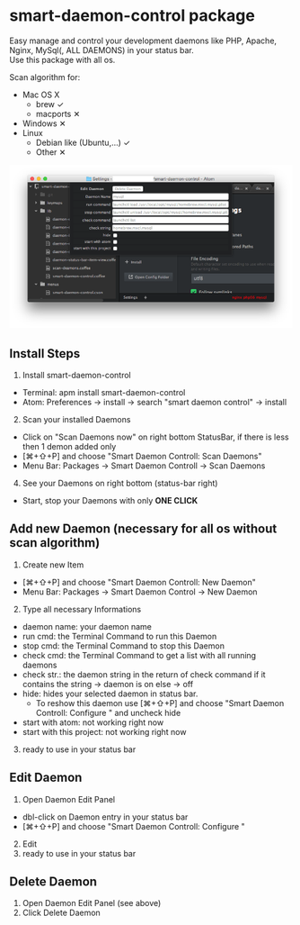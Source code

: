 # smart-daemon-control package

Easy manage and control your development daemons like PHP, Apache, Nginx, MySql(, ALL DAEMONS) in your status bar.<br>
Use this package with all os.

Scan algorithm for:
 * Mac OS X
   * brew ✓
   * macports ✕
 * Windows ✕
 * Linux
   * Debian like (Ubuntu,...) ✓
   * Other ✕

![Preview](https://raw.githubusercontent.com/mulian/smart-daemon-control/master/preview.png)

## Install Steps
1. Install smart-daemon-control
 * Terminal: apm install smart-daemon-control
 * Atom: Preferences -> install -> search "smart daemon control" -> install
2. Scan your installed Daemons
 * Click on "Scan Daemons now" on right bottom StatusBar, if there is less then 1 demon added only
 * [⌘+⇧+P] and choose "Smart Daemon Controll: Scan Daemons"
 * Menu Bar: Packages -> Smart Daemon Controll -> Scan Daemons
4. See your Daemons on right bottom (status-bar right)
 * Start, stop your Daemons with only **ONE CLICK**

## Add new Daemon (necessary for all os without scan algorithm)
1. Create new Item
  * [⌘+⇧+P] and choose "Smart Daemon Controll: New Daemon"
  * Menu Bar: Packages -> Smart Daemon Control -> New Daemon
2. Type all necessary Informations
  * daemon name: your daemon name
  * run cmd: the Terminal Command to run this Daemon
  * stop cmd: the Terminal Command to stop this Daemon
  * check cmd: the Terminal Command to get a list with all running daemons
  * check str.: the daemon string in the return of check command if it contains the string -> daemon is on else -> off
  * hide: hides your selected daemon in status bar.
    * To reshow this daemon use [⌘+⇧+P] and choose "Smart Daemon Controll: Configure <yourDaemonName>" and uncheck hide
  * start with atom: not working right now
  * start with this project: not working right now
3. ready to use in your status bar

## Edit Daemon
1. Open Daemon Edit Panel
  * dbl-click on Daemon entry in your status bar
  * [⌘+⇧+P] and choose "Smart Daemon Controll: Configure <yourDaemonName>"
2. Edit
3. ready to use in your status bar

## Delete Daemon
1. Open Daemon Edit Panel (see above)
2. Click Delete Daemon
